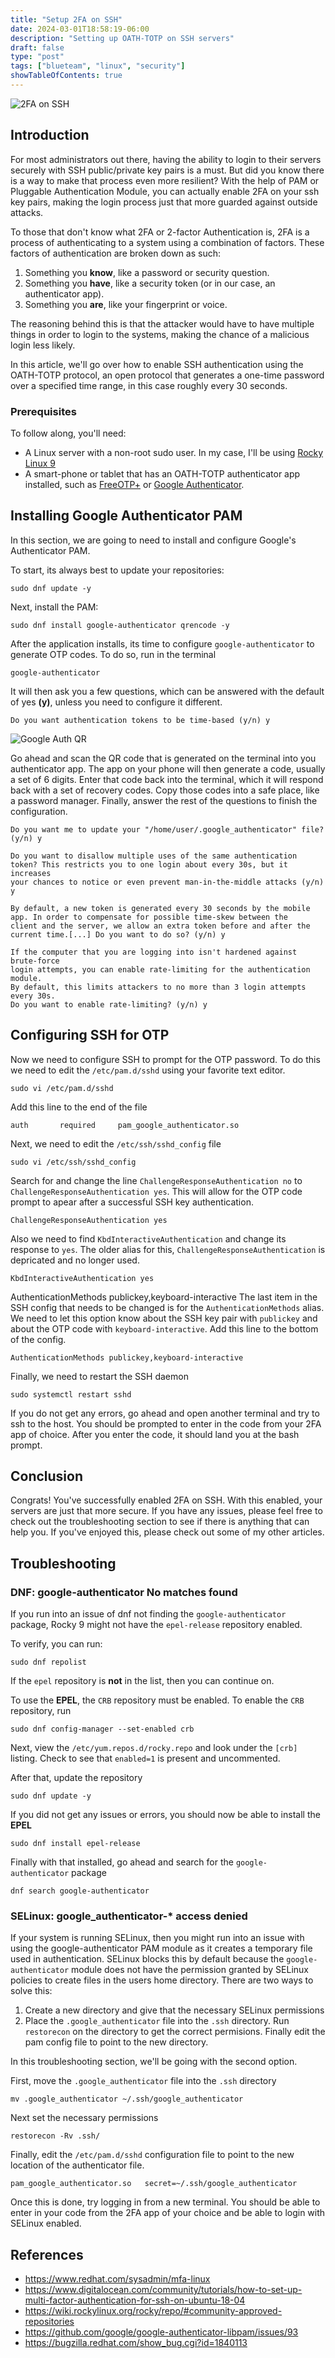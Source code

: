 ```yaml
---
title: "Setup 2FA on SSH"
date: 2024-03-01T18:58:19-06:00
description: "Setting up OATH-TOTP on SSH servers"
draft: false
type: "post"
tags: ["blueteam", "linux", "security"]
showTableOfContents: true
---
```


![2FA on SSH](/images/posts/how-to/setup/2fa-on-ssh/cover.png)

## Introduction

For most administrators out there, having the ability to login to their servers securely with SSH public/private key pairs is a must. But did you know there is a way to make that process even more resilient? With the help of PAM or Pluggable Authentication Module, you can actually enable 2FA on your ssh key pairs, making the login process just that more guarded against outside attacks. 

To those that don't know what 2FA or 2-factor Authentication is, 2FA is a process of authenticating to a system using a combination of factors. These factors of authentication are broken down as such:

1) Something you **know**, like a password or security question.
2) Something you **have**, like a security token (or in our case, an authenticator app).
3) Something you **are**, like your fingerprint or voice.

The reasoning behind this is that the attacker would have to have multiple things in order to login to the systems, making the chance of a malicious login less likely. 

In this article, we'll go over how to enable SSH authentication using the OATH-TOTP protocol, an open protocol that generates a one-time password over a specified time range, in this case roughly every 30 seconds.  

### Prerequisites

To follow along, you'll need:

- A Linux server with a non-root sudo user. In my case, I'll be using [Rocky Linux 9](https://rockylinux.org/) 
- A smart-phone or tablet that has an OATH-TOTP authenticator app installed, such as [FreeOTP+](https://f-droid.org/en/packages/org.liberty.android.freeotpplus/) or [Google Authenticator](https://play.google.com/store/apps/details?id=com.google.android.apps.authenticator2&hl=en_US&gl=US).  

## Installing Google Authenticator PAM

In this section, we are going to need to install and configure Google's Authenticator PAM.

To start, its always best to update your repositories:
```
sudo dnf update -y
```

Next, install the PAM:
```
sudo dnf install google-authenticator qrencode -y
```

After the application installs, its time to configure `google-authenticator` to generate OTP codes. To do so, run in the terminal 
```
google-authenticator
```

It will then ask you a few questions, which can be answered with the default of yes **(y)**, unless you need to configure it different.
```
Do you want authentication tokens to be time-based (y/n) y
```
![Google Auth QR](/images/posts/linux/setup-2fa-on-ssh/image-1.png)

Go ahead and scan the QR code that is generated on the terminal into you authenticator app. The app on your phone will then generate a code, usually a set of 6 digits. Enter that code back into the terminal, which it will respond back with a set of recovery codes. Copy those codes into a safe place, like a password manager. Finally, answer the rest of the questions to finish the configuration.  

```
Do you want me to update your "/home/user/.google_authenticator" file? (y/n) y

Do you want to disallow multiple uses of the same authentication
token? This restricts you to one login about every 30s, but it increases
your chances to notice or even prevent man-in-the-middle attacks (y/n) y

By default, a new token is generated every 30 seconds by the mobile 
app. In order to compensate for possible time-skew between the 
client and the server, we allow an extra token before and after the
current time.[...] Do you want to do so? (y/n) y

If the computer that you are logging into isn't hardened against brute-force
login attempts, you can enable rate-limiting for the authentication module.
By default, this limits attackers to no more than 3 login attempts every 30s.
Do you want to enable rate-limiting? (y/n) y
```

## Configuring SSH for OTP

Now we need to configure SSH to prompt for the OTP password. To do this we need to edit the `/etc/pam.d/sshd` using your favorite text editor.
```
sudo vi /etc/pam.d/sshd
```

Add this line to the end of the file
```
auth 	   required     pam_google_authenticator.so
```

Next, we need to edit the `/etc/ssh/sshd_config` file
```
sudo vi /etc/ssh/sshd_config
```

Search for and change the line `ChallengeResponseAuthentication no` to `ChallengeResponseAuthentication yes`. This will allow for the OTP code prompt to apear after a successful SSH key authentication.
```
ChallengeResponseAuthentication yes
```

Also we need to find `KbdInteractiveAuthentication` and change its response to `yes`. The older alias for this, `ChallengeResponseAuthentication` is depricated and no longer used.
```
KbdInteractiveAuthentication yes
```

AuthenticationMethods publickey,keyboard-interactive
The last item in the SSH config that needs to be changed is for the `AuthenticationMethods` alias. We need to let this option know about the SSH key pair with `publickey` and about the OTP code with `keyboard-interactive`. Add this line to the bottom of the config.

```
AuthenticationMethods publickey,keyboard-interactive
```

Finally, we need to restart the SSH daemon 
```
sudo systemctl restart sshd
```

If you do not get any errors, go ahead and open another terminal and try to ssh to the host. You should be prompted to enter in the code from your 2FA app of choice. After you enter the code, it should land you at the bash prompt. 

## Conclusion

Congrats! You've successfully enabled 2FA on SSH. With this enabled, your servers are just that more secure. If you have any issues, please feel free to check out the troubleshooting section to see if there is anything that can help you. If you've enjoyed this, please check out some of my other articles.

## Troubleshooting

### DNF: google-authenticator No matches found
If you run into an issue of dnf not finding the `google-authenticator` package, Rocky 9 might not have the `epel-release` repository enabled.

To verify, you can run:
```
sudo dnf repolist
```

If the `epel` repository is **not** in the list, then you can continue on.

To use the **EPEL**, the `CRB` repository must be enabled. To enable the `CRB` repository, run
```
sudo dnf config-manager --set-enabled crb
```

Next, view the `/etc/yum.repos.d/rocky.repo` and look under the `[crb]` listing. Check to see that `enabled=1` is present and uncommented. 

After that, update the repository 
```
sudo dnf update -y
```

If you did not get any issues or errors, you should now be able to install the **EPEL**
```
sudo dnf install epel-release
```

Finally with that installed, go ahead and search for the `google-authenticator` package
```
dnf search google-authenticator
```

### SELinux: google_authenticator-* access denied 

If your system is running SELinux, then you might run into an issue with using the google-authenticator PAM module as it creates a temporary file used in authentication. SELinux blocks this by default because the `google-authenticator` module does not have the permission granted by SELinux policies to create files in the users home directory. There are two ways to solve this:

1. Create a new directory and give that the necessary SELinux permissions
2. Place the `.google_authenticator` file into the `.ssh` directory. Run `restorecon` on the directory to get the correct permisions. Finally edit the pam config file to point to the new directory. 

In this troubleshooting section, we'll be going with the second option. 

First, move the `.google_authenticator` file into the `.ssh` directory
```
mv .google_authenticator ~/.ssh/google_authenticator
```

Next set the necessary permissions
```
restorecon -Rv .ssh/
```

Finally, edit the `/etc/pam.d/sshd` configuration file to point to the new location of the authenticator file.
```
pam_google_authenticator.so   secret=~/.ssh/google_authenticator
```

Once this is done, try logging in from a new terminal. You should be able to enter in your code from the 2FA app of your choice and be able to login with SELinux enabled.

## References
- https://www.redhat.com/sysadmin/mfa-linux
- https://www.digitalocean.com/community/tutorials/how-to-set-up-multi-factor-authentication-for-ssh-on-ubuntu-18-04
- https://wiki.rockylinux.org/rocky/repo/#community-approved-repositories
- https://github.com/google/google-authenticator-libpam/issues/93
- https://bugzilla.redhat.com/show_bug.cgi?id=1840113
